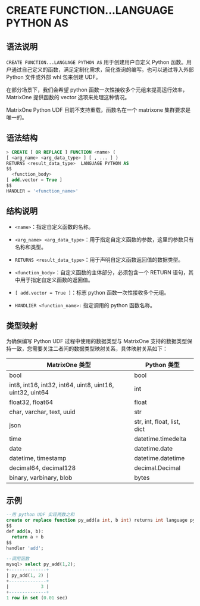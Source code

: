 # **CREATE FUNCTION...LANGUAGE PYTHON AS**

## **语法说明**

`CREATE FUNCTION...LANGUAGE PYTHON AS` 用于创建用户自定义 Python 函数。用户通过自己定义的函数，满足定制化需求，简化查询的编写。也可以通过导入外部 Python 文件或外部 whl 包来创建 UDF。

在部分场景下，我们会希望 python 函数一次性接收多个元组来提高运行效率，MatrixOne 提供函数的 vector 选项来处理这种情况。

MatrixOne Python UDF 目前不支持重载，函数名在一个 matrixone 集群要求是唯一的。

## **语法结构**

```sql
> CREATE [ OR REPLACE ] FUNCTION <name> (
[ <arg_name> <arg_data_type> ] [ , ... ] )
RETURNS <result_data_type>  LANGUAGE PYTHON AS
$$
  <function_body>
[ add.vector = True ]
$$
HANDLER = '<function_name>'
```

## **结构说明**

- `<name>`：指定自定义函数的名称。

- `<arg_name> <arg_data_type>`：用于指定自定义函数的参数，这里的参数只有名称和类型。

- `RETURNS <result_data_type>`：用于声明自定义函数返回值的数据类型。

- `<function_body>`：自定义函数的主体部分，必须包含一个 RETURN <value>语句，其中<value>用于指定自定义函数的返回值。

- `[ add.vector = True ]`：标志 python 函数一次性接收多个元组。

- `HANDLIER <function_name>:` 指定调用的 python 函数名称。

## 类型映射

为确保编写 Python UDF 过程中使用的数据类型与 MatrixOne 支持的数据类型保持一致，您需要关注二者间的数据类型映射关系，具体映射关系如下：

| MatrixOne  类型                                           | Python 类型          |
| -------------------------------------------------------- | --------------------------- |
| bool                                                     | bool                        |
| int8, int16, int32, int64, uint8, uint16, uint32, uint64 | int                         |
| float32, float64                                         | float                       |
| char, varchar, text, uuid                                | str                         |
| json                                                     | str, int, float, list, dict |
| time                                                     | datetime.timedelta          |
| date                                                     | datetime.date               |
| datetime, timestamp                                      | datetime.datetime           |
| decimal64, decimal128                                    | decimal.Decimal             |
| binary, varbinary, blob                                  | bytes                       |

## **示例**

```sql
--用 python UDF 实现两数之和
create or replace function py_add(a int, b int) returns int language python as 
$$
def add(a, b):
  return a + b
$$
handler 'add';

--调用函数
mysql> select py_add(1,2);
+--------------+
| py_add(1, 2) |
+--------------+
|            3 |
+--------------+
1 row in set (0.01 sec)
```